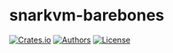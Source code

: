 # snarkvm-barebones

[![Crates.io](https://img.shields.io/crates/v/snarkvm-barebones.svg?color=neon)](https://crates.io/crates/snarkvm-barebones)
[![Authors](https://img.shields.io/badge/authors-Aleo-orange.svg)](https://aleo.org)
[![License](https://img.shields.io/badge/License-GPLv3-blue.svg)](./LICENSE.md)
